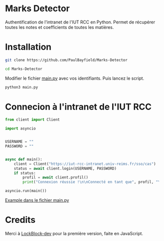 # Marks Detector

Authentification de l'intranet de l'IUT RCC en Python. Permet de récupérer toutes les notes et coefficients de toutes les matières.


# Installation

```sh
git clone https://github.com/PaulBayfield/Marks-Detector

cd Marks-Detector
```

Modifier le fichier [main.py](main.py) avec vos identifiants.
Puis lancez le script.

```sh
python3 main.py
```


# Connecion à l'intranet de l'IUT RCC

```py
from client import Client

import asyncio


USERNAME = ""
PASSWORD = ""


async def main():
    client = Client("https://iut-rcc-intranet.univ-reims.fr/sso/cas")
    status = await client.login(USERNAME, PASSWORD)
    if status:
        profil = await client.profil()
        print("Connexion réussie !\n\nConnecté en tant que", profil, "\n\n")

asyncio.run(main())
```
[Example dans le fichier main.py](main.py)


# Credits

Merci à [LockBlock-dev](https://github.com/LockBlock-dev) pour la première version, faite en JavaScript.

